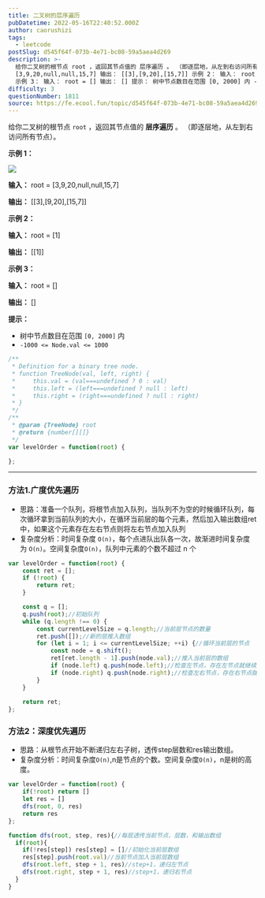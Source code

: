 ```yaml
---
title: 二叉树的层序遍历
pubDatetime: 2022-05-16T22:40:52.000Z
author: caorushizi
tags:
  - leetcode
postSlug: d545f64f-073b-4e71-bc08-59a5aea4d269
description: >-
  给你二叉树的根节点 root ，返回其节点值的 层序遍历 。 （即逐层地，从左到右访问所有节点）。 示例 1： 输入： root =
  [3,9,20,null,null,15,7] 输出： [[3],[9,20],[15,7]] 示例 2： 输入： root = [1] 输出： [[1]]
  示例 3： 输入： root = [] 输出： [] 提示： 树中节点数目在范围 [0, 2000] 内 -
difficulty: 3
questionNumber: 1811
source: https://fe.ecool.fun/topic/d545f64f-073b-4e71-bc08-59a5aea4d269
---
```


给你二叉树的根节点 `root` ，返回其节点值的 **层序遍历** 。 （即逐层地，从左到右访问所有节点）。

**示例 1：**

![](https://pic.rmb.bdstatic.com/bjh/f887a426462de1984fe2ec643db1051e.png) 


**输入：** root = [3,9,20,null,null,15,7]

**输出：** [[3],[9,20],[15,7]]

**示例 2：**


**输入：** root = [1]

**输出：** [[1]]

**示例 3：**


**输入：** root = []

**输出：** []

**提示：**

* 树中节点数目在范围 `[0, 2000]` 内
* `-1000 <= Node.val <= 1000`

```js
/**
 * Definition for a binary tree node.
 * function TreeNode(val, left, right) {
 *     this.val = (val===undefined ? 0 : val)
 *     this.left = (left===undefined ? null : left)
 *     this.right = (right===undefined ? null : right)
 * }
 */
/**
 * @param {TreeNode} root
 * @return {number[][]}
 */
var levelOrder = function(root) {

};
```

---

### 方法1.广度优先遍历

- 思路：准备一个队列，将根节点加入队列，当队列不为空的时候循环队列，每次循环拿到当前队列的大小，在循环当前层的每个元素，然后加入输出数组ret中，如果这个元素存在左右节点则将左右节点加入队列
- 复杂度分析：时间复杂度 `O(n)`，每个点进队出队各一次，故渐进时间复杂度为 `O(n)`。空间复杂度`O(n)`，队列中元素的个数不超过 n 个

```js
var levelOrder = function(root) {
    const ret = [];
    if (!root) {
        return ret;
    }

    const q = [];
    q.push(root);//初始队列
    while (q.length !== 0) {
        const currentLevelSize = q.length;//当前层节点的数量
        ret.push([]);//新的层推入数组
        for (let i = 1; i <= currentLevelSize; ++i) {//循环当前层的节点
            const node = q.shift();
            ret[ret.length - 1].push(node.val);//推入当前层的数组
            if (node.left) q.push(node.left);//检查左节点，存在左节点就继续加入队列
            if (node.right) q.push(node.right);//检查左右节点，存在右节点就继续加入队列
        }
    }
        
    return ret;
};

```

### 方法2：深度优先遍历

- 思路：从根节点开始不断递归左右子树，透传step层数和res输出数组。
- 复杂度分析：时间复杂度`O(n)`,n是节点的个数。空间复杂度`O(n)`，n是树的高度。

```js
var levelOrder = function(root) {
    if(!root) return []
    let res = []
    dfs(root, 0, res)
    return res
};

function dfs(root, step, res){//每层透传当前节点，层数，和输出数组
  if(root){
    if(!res[step]) res[step] = []//初始化当前层数组
    res[step].push(root.val)//当前节点加入当前层数组
    dfs(root.left, step + 1, res)//step+1，递归左节点	
    dfs(root.right, step + 1, res)//step+1，递归右节点	
  }
}
```
